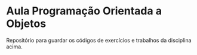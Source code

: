 # Aula Programação Orientada a Objetos 
Repositório para guardar os códigos de exercícios e trabalhos da disciplina acima.
